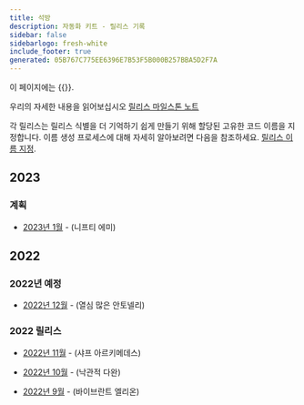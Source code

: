```yaml
---
title: 석방
description: 자동화 키트 - 릴리스 기록
sidebar: false
sidebarlogo: fresh-white
include_footer: true
generated: 05B767C775EE6396E7B53F5B000B257BBA5D2F7A
---
```


이 페이지에는 {{<product-name>}}.

우리의 자세한 내용을 읽어보십시오 [릴리스 마일스톤 노트](/ko/releases/milestones)

각 릴리스는 릴리스 식별을 더 기억하기 쉽게 만들기 위해 할당된 고유한 코드 이름을 지정합니다. 이름 생성 프로세스에 대해 자세히 알아보려면 다음을 참조하세요. [릴리스 이름 지정](/ko/releases/naming).

## 2023

### 계획

- [2023년 1월](/ko/releases/january-2023) - (니프티 에미)

## 2022

### 2022년 예정

- [2022년 12월](/ko/releases/december-2022) - (열심 많은 안토넬리)

### 2022 릴리스

- [2022년 11월](/ko/releases/november-2022) - (샤프 아르키메데스)

- [2022년 10월](/ko/releases/october-2022) - (낙관적 다완)

- [2022년 9월](/ko/releases/september-2022) - (바이브란트 엘리온)
